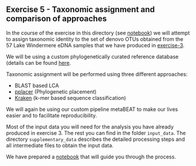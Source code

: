 ## Exercise 5 - Taxonomic assignment and comparison of approaches ##

In the course of the exercise in this directory (see [notebook](https://github.com/HullUni-bioinformatics/metabarcode-course-2016/blob/master/data/exercise-5/results_backup/Taxonomic_assignment.ipynb)) we will attempt to assign taxonomic identity to the set of denovo OTUs obtained from the 57 Lake Windermere eDNA samples that we have produced in [exercise-3](https://github.com/HullUni-bioinformatics/metabarcode-course-2016/tree/master/data/exercise-3).

We will be using a custom phylogenetically curated reference database (details can be found [here](https://github.com/HullUni-bioinformatics/metabarcode-course-2016/tree/master/data/exercise-5/supplementary_data/reference_db). 

Taxonomic assignment will be performed using three different approaches:
 - BLAST based LCA
 - [pplacer](http://matsen.fhcrc.org/pplacer/) (Phylogenetic placement)
 - [Kraken](http://ccb.jhu.edu/software/kraken/MANUAL.html) (k-mer based sequence classification)

We will again be using our custom pipeline metaBEAT to make our lives easier and to facilitate reproducibility. 

Most of the input data you will need for the analysis you have already produced in exercise 3. The rest you can find in the folder `input_data`. The directory `supplementary_data` describes the detailed processing steps and all intermediate files to obtain the input data.

We have prepared a [notebook](https://github.com/HullUni-bioinformatics/metabarcode-course-2016/blob/master/data/exercise-5/results_backup/Taxonomic_assignment.ipynb) that will guide you through the process.
